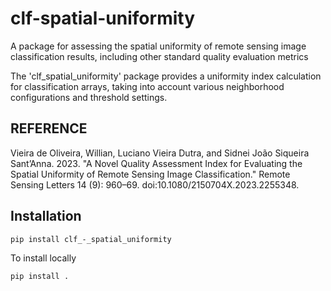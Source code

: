 # clf-spatial-uniformity
A package for assessing the spatial uniformity of remote sensing image classification results, including other standard quality evaluation metrics

The 'clf_spatial_uniformity' package provides a uniformity index calculation for classification arrays, taking into account various neighborhood configurations and threshold settings.

## REFERENCE
Vieira de Oliveira, Willian, Luciano Vieira Dutra, and Sidnei João Siqueira Sant’Anna. 2023. "A Novel Quality Assessment Index for Evaluating the Spatial Uniformity of Remote Sensing Image Classification." Remote Sensing Letters 14 (9): 960–69. doi:10.1080/2150704X.2023.2255348.


## Installation

```bash
pip install clf_-_spatial_uniformity
```


To install locally
```bash
pip install .
```